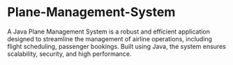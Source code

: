 # Plane-Management-System
A Java Plane Management System is a robust and efficient application designed to streamline the management of airline operations, including flight scheduling, passenger bookings. Built using Java, the system ensures scalability, security, and high performance. 
